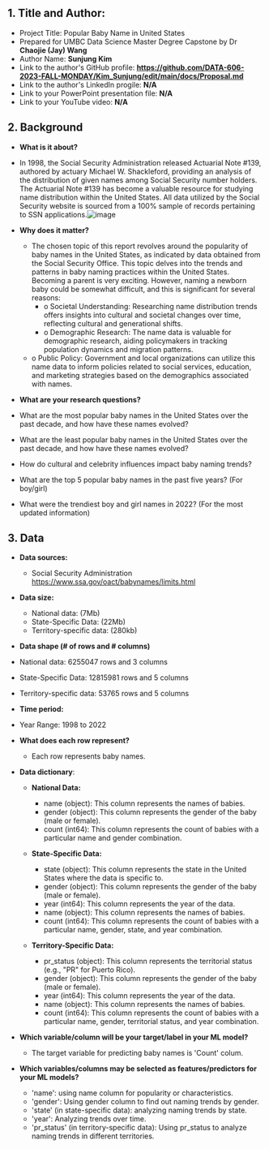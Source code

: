 ## 1. Title and Author: 

- Project Title: Popular Baby Name in United States
-	Prepared for UMBC Data Science Master Degree Capstone by Dr **Chaojie (Jay) Wang**
-	Author Name: **Sunjung Kim**
-	Link to the author's GitHub profile: **https://github.com/DATA-606-2023-FALL-MONDAY/Kim_Sunjung/edit/main/docs/Proposal.md**
-	Link to the author's LinkedIn progile: **N/A**
-	Link to your PowerPoint presentation file: **N/A**
- Link to your YouTube video: **N/A**
  
## 2. Background

-	**What is it about?**
  - In 1998, the Social Security Administration released Actuarial Note #139, authored by actuary Michael W. Shackleford, providing an analysis of the distribution of given names among Social Security number holders. The Actuarial Note #139 has become a valuable resource for studying name distribution within the United States. All data utilized by the Social Security website is sourced from a 100% sample of records pertaining to SSN applications.![image](https://github.com/DATA-606-2023-FALL-MONDAY/Kim_Sunjung/assets/87339099/b9ffe382-4b49-4db0-b6a3-a7a005547e93)
 	
- **Why does it matter?**
  - The chosen topic of this report revolves around the popularity of baby names in the United States, as indicated by data obtained from the Social Security Office. This topic delves into the trends and patterns in baby naming practices within the United States.  
Becoming a parent is very exciting. However, naming a newborn baby could be somewhat difficult, and this is significant for several reasons: 
    - o	Societal Understanding: Researching name distribution trends offers insights into     cultural and societal changes over time, reflecting cultural and generational shifts. 
    - o	Demographic Research: The name data is valuable for demographic research, aiding policymakers in tracking population dynamics and migration patterns. 
   -  o	Public Policy: Government and local organizations can utilize this name data to inform policies related to social services, education, and marketing strategies based on the demographics associated with names.

-	**What are your research questions?**
  -	What are the most popular baby names in the United States over the past decade, and how have these names evolved?
  -	What are the least popular baby names in the United States over the past decade, and how have these names evolved?
  -	How do cultural and celebrity influences impact baby naming trends?
  - What are the top 5 popular baby names in the past five years? (For boy/girl)
  - What were the trendiest boy and girl names in 2022? (For the most updated information)

## 3. Data

- **Data sources:**
  - Social Security Administration https://www.ssa.gov/oact/babynames/limits.html
- **Data size:**
  - National data: (7Mb)
  - State-Specific Data: (22Mb)
  -	Territory-specific data: (280kb)
-	**Data shape (# of rows and # columns)**
  -	National data: 6255047 rows and 3 columns
  -	State-Specific Data: 12815981 rows and 5 columns
  -	Territory-specific data: 53765 rows and 5 columns
-	**Time period:**
  -	 Year Range: 1998 to 2022
- **What does each row represent?** 
  - Each row represents baby names.
  
- **Data dictionary**:
  - **National Data:**
    - name (object): This column represents the names of babies.
    - gender (object): This column represents the gender of the baby (male or female).
    - count (int64): This column represents the count of babies with a particular name and gender combination.

  -	**State-Specific Data:**
    -	state (object): This column represents the state in the United States where the data is specific to.
    -	gender (object): This column represents the gender of the baby (male or female).
    -	year (int64): This column represents the year of the data.
    -	name (object): This column represents the names of babies.
    -	count (int64): This column represents the count of babies with a particular name, gender, state, and year combination.

  - **Territory-Specific Data:**
    - pr_status (object): This column represents the territorial status (e.g., "PR" for Puerto Rico).
    -	gender (object): This column represents the gender of the baby (male or female).
    -	year (int64): This column represents the year of the data.
    -	name (object): This column represents the names of babies.
    -	count (int64): This column represents the count of babies with a particular name, gender, territorial status, and year combination.

- **Which variable/column will be your target/label in your ML model?**
  - The target variable for predicting baby names is 'Count' colum.

- **Which variables/columns may be selected as features/predictors for your ML models?**
  -	'name': using name column for popularity or characteristics.
  -	'gender': Using gender column to find out naming trends by gender.
  -	'state' (in state-specific data): analyzing naming trends by state.
  -	'year': Analyzing trends over time.
  -	'pr_status' (in territory-specific data): Using pr_status to analyze naming trends in different territories.

